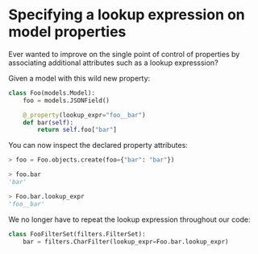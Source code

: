 Specifying a lookup expression on model properties
==================================================

Ever wanted to improve on the single point of control of properties by associating
additional attributes such as a lookup expresssion?

Given a model with this wild new property:

```python
class Foo(models.Model):
    foo = models.JSONField()

    @_property(lookup_expr="foo__bar")
    def bar(self):
        return self.foo["bar"]
```

You can now inspect the declared property attributes:

```python
> foo = Foo.objects.create(foo={"bar": "bar"})

> foo.bar
'bar'

> Foo.bar.lookup_expr
'foo__bar'
```

We no longer have to repeat the lookup expression throughout our code:

```python
class FooFilterSet(filters.FilterSet):
    bar = filters.CharFilter(lookup_expr=Foo.bar.lookup_expr)
```
